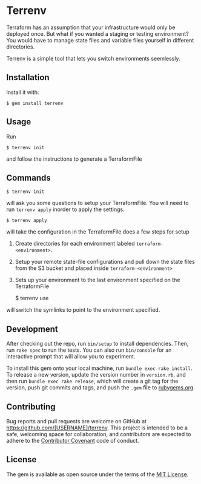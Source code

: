 # Terrenv

Terraform has an assumption that your infrastructure would only be deployed
once. But what if you wanted a staging or testing environment? You would have
to manage state files and variable files yourself in different directories.

Terrenv is a simple tool that lets you switch environments seemlessly.

## Installation

Install it with:

    $ gem install terrenv

## Usage

Run

    $ terrenv init

and follow the instructions to generate a TerraformFile

## Commands

    $ terrenv init

will ask you some questions to setup your TerraformFile. You will need to run
`terrenv apply` inorder to apply the settings.


    $ terrenv apply


will take the configuration in the TerraformFile does a few steps for setup

1. Create directories for each environment labeled `terraform-<environment>`.
2. Setup your remote state-file configurations and pull down the state files from
   the S3 bucket and placed inside `terraform-<environment>`
3. Sets up your environment to the last environment specified on the TerraformFile


    $ terrenv use <environment>


will switch the symlinks to point to the environment specified.

## Development

After checking out the repo, run `bin/setup` to install dependencies. Then, run `rake spec` to run the tests. You can also run `bin/console` for an interactive prompt that will allow you to experiment.

To install this gem onto your local machine, run `bundle exec rake install`. To release a new version, update the version number in `version.rb`, and then run `bundle exec rake release`, which will create a git tag for the version, push git commits and tags, and push the `.gem` file to [rubygems.org](https://rubygems.org).

## Contributing

Bug reports and pull requests are welcome on GitHub at https://github.com/[USERNAME]/terrenv. This project is intended to be a safe, welcoming space for collaboration, and contributors are expected to adhere to the [Contributor Covenant](http://contributor-covenant.org) code of conduct.


## License

The gem is available as open source under the terms of the [MIT License](http://opensource.org/licenses/MIT).

